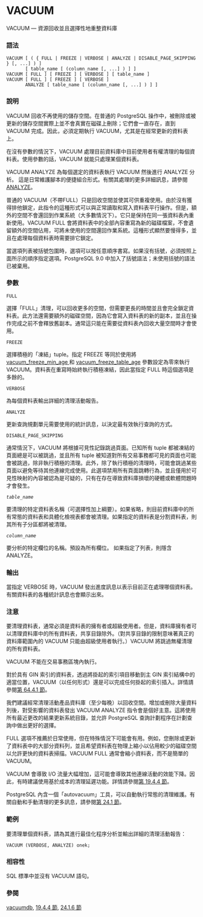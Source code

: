 # VACUUM

VACUUM — 資源回收並且選擇性地重整資料庫

### 語法

```text
VACUUM [ ( { FULL | FREEZE | VERBOSE | ANALYZE | DISABLE_PAGE_SKIPPING } [, ...] ) ]
       [ table_name [ (column_name [, ...] ) ] ]
VACUUM [ FULL ] [ FREEZE ] [ VERBOSE ] [ table_name ]
VACUUM [ FULL ] [ FREEZE ] [ VERBOSE ] 
       ANALYZE [ table_name [ (column_name [, ...] ) ] ]
```

### 說明

VACUUM 回收不再使用的儲存空間。在普通的 PostgreSQL 操作中，被刪除或被更新的儲存空間實際上並不會真實在磁碟上刪除；它們會一直存在，直到 VACUUM 完成。因此，必須定期執行 VACUUM，尤其是在經常更新的資料表上。

在沒有參數的情況下，VACUUM 處理目前資料庫中目前使用者有權清理的每個資料表。使用參數的話，VACUUM 就能只處理某個資料表。

VACUUM ANALYZE 為每個選定的資料表執行 VACUUM 然後進行 ANALYZE 分析。 這是日常維護腳本的便捷組合形式。有關其處理的更多詳細訊息，請參閱 [ANALYZE](analyze.md)。

普通的 VACUUM（不帶FULL）只是回收空間並使其可供重複使用。由於沒有獲得排他鎖定，此指令的這種形式可以與正常讀取和寫入資料表平行操作。但是，額外的空間不會還回到作業系統（大多數情況下）。它只是保持在同一張資料表內重新使用。VACUUM FULL 會將資料表中的全部內容重寫為新的磁碟檔案，不會遺留額外的空間佔用，可將未使用的空間還回作業系統。這種形式顯然要慢得多，並且在處理每個資料表時需要排它鎖定。

當選項列表被括號包圍時，選項可以按任意順序書寫。如果沒有括號，必須按照上面所示的順序指定選項。PostgreSQL 9.0 中加入了括號語法；未使用括號的語法已被棄用。

### 參數

`FULL`

選擇「FULL」清理，可以回收更多的空間，但需要更長的時間並且會完全鎖定資料表。此方法還需要額外的磁碟空間，因為它會寫入資料表的新的副本，並且在操作完成之前不會釋放舊副本。通常這只能在需要從資料表內回收大量空間時才會使用。

`FREEZE`

選擇積極的「凍結」tuple。指定 FREEZE 等同於使用將 [vacuum\_freeze\_min\_age ](../../server-administration/server-configuration/19.11.-yong-hu-duan-lian-xian-yu-she-can-shu.md#19-11-1-cha-ju-de-hang)和 [vacuum\_freeze\_table\_age](../../server-administration/server-configuration/19.11.-yong-hu-duan-lian-xian-yu-she-can-shu.md#19-11-1-cha-ju-de-hang) 參數設定為零來執行 VACUUM。資料表在重寫時始終執行積極凍結，因此當指定 FULL 時這個選項是多餘的。

`VERBOSE`

為每個資料表輸出詳細的清理活動報告。

`ANALYZE`

更新查詢規劃單元需要使用的統計訊息，以決定最有效執行查詢的方式。

`DISABLE_PAGE_SKIPPING`

通常情況下，VACUUM 將根據可見性記錄跳過頁面。已知所有 tuple 都被凍結的頁面總是可以被跳過，並且所有 tuple 被知道對所有交易事務都可見的頁面也可能會被跳過，除非執行積極的清理。此外，除了執行積極的清理時，可能會跳過某些頁面以避免等待其他連線完成使用。此選項禁用所有頁面跳轉行為，並且僅用於可見性映射的內容被認為是可疑的，只有在存在導致資料庫損壞的硬體或軟體問題時才會發生。

_`table_name`_

要清理的特定資料表名稱（可選擇性加上綱要）。如果省略，則目前資料庫中的所有常態的資料表和具體化檢視表都會被清理。如果指定的資料表是分割資料表，則其所有子分區都將被清理。

_`column_name`_

要分析的特定欄位的名稱。預設為所有欄位。 如果指定了列表，則隱含 ANALYZE。

### 輸出

當指定 VERBOSE 時，VACUUM 發出進度訊息以表示目前正在處理哪個資料表。有關資料表的各種統計訊息也會顯示出來。

### 注意

要清理資料表，通常必須是資料表的擁有者或超級使用者。但是，資料庫擁有者可以清理資料庫中的所有資料表，共享目錄除外。（對共享目錄的限制意味著真正的資料庫範圍內的 VACUUM 只能由超級使用者執行。）VACUUM 將跳過無權清理的所有資料表。

VACUUM 不能在交易事務區塊內執行。

對於具有 GIN 索引的資料表，透過將掛起的索引項目移動到主 GIN 索引結構中的適當位置，VACUUM（以任何形式）還是可以完成任何掛起的索引插入。詳情請參閱[第 64.4.1 節](../../vii.-zi-liao-ku-jin-jie/64.-gin-suo-yin/64.4.-implementation.md#64-4-1-gin-fast-update-technique)。

我們建議經常清理活動產品資料庫（至少每晚）以回收空間。增加或刪除大量資料列後，對受影響的資料表發出 VACUUM ANALYZE 指令會是個好主意。這將使用所有最近更改的結果更新系統目錄，並允許 PostgreSQL 查詢計劃程序在計劃查詢中做出更好的選擇。

FULL 選項不推薦於日常使用，但在特殊情況下可能會有用。例如，您刪除或更新了資料表中的大部分資料列，並且希望資料表在物理上縮小以佔用較少的磁碟空間以允許更快的資料表掃描。VACUUM FULL 通常會縮小資料表，而不是簡單的 VACUUM。

VACUUM 會導致 I/O 流量大幅增加，這可能會導致其他連線活動的效能下降。因此，有時建議使用基於成本的清理延遲功能。詳情請參閱[第 19.4.4 節](../../server-administration/server-configuration/resource-consumption.md#19-4-4-cost-based-vacuum-delay)。

PostgreSQL 內含一個「autovacuum」工具，可以自動執行常態的清理維護。有關自動和手動清理的更多訊息，請參閱[第 24.1 節](../../server-administration/24.-li-hang-xing-zi-liao-ku-wei-hu-gong-zuo/24.1.-li-hang-xing-zi-liao-qing-li.md)。

### 範例

要清理單個資料表，請為其進行最佳化程序分析並輸出詳細的清理活動報告：

```text
VACUUM (VERBOSE, ANALYZE) onek;
```

### 相容性

SQL 標準中並沒有 VACUUM 語句。

### 參閱

[vacuumdb](../ii.-postgresql-yong-hu-duan-gong-ju/vacuumdb.md), [19.4.4 節](../../server-administration/server-configuration/resource-consumption.md#19-4-4-cost-based-vacuum-delay), [24.1.6 節](../../server-administration/24.-li-hang-xing-zi-liao-ku-wei-hu-gong-zuo/24.1.-li-hang-xing-zi-liao-qing-li.md#24-1-6-the-autovacuum-daemon)


